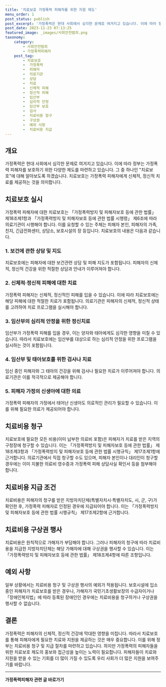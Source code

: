 ```yaml
---
title: '치료보호 가정폭력 피해자를 위한 지원 제도'
menu_order: 1
post_status: publish
post_excerpt: '가정폭력은 현대 사회에서 심각한 문제로 여겨지고 있습니다. 이에 따라 정부는 가정폭력 피해자를 보호하기 위한 다양한 제도를 마련하고 있습니다. 그 중 하나인  치료보호 에 대해 알아보도록 하겠습니다. 치료보호는 가정폭력 피해자에게 신체적, 정신적 치료를 제공하는 것을 의미합니다.'
post_date: 2023-11-23 07:13:25
featured_image: _images/사회안전범죄.png
taxonomy:
    category:
        - 사회안전범죄
        - 가정폭력피해자
    post_tag:
        - 치료보호
        -  가정폭력
        -  피해자
        -  의료기관
        -  상담
        -  치료
        -  신체적 피해
        -  정신적 피해
        -  임산부
        -  심리적 안정
        -  임산부 보호
        -  검사
        -  치료비용 청구
        -  구상권
        -  예외 사항
        -  치료비용 지급
---
```



## 개요
가정폭력은 현대 사회에서 심각한 문제로 여겨지고 있습니다. 이에 따라 정부는 가정폭력 피해자를 보호하기 위한 다양한 제도를 마련하고 있습니다. 그 중 하나인 "치료보호"에 대해 알아보도록 하겠습니다. 치료보호는 가정폭력 피해자에게 신체적, 정신적 치료를 제공하는 것을 의미합니다.

## 치료보호 실시
가정폭력 피해자에 대한 치료보호는 「가정폭력방지 및 피해자보호 등에 관한 법률」 제18조제1항과 「가정폭력방지 및 피해자보호 등에 관한 법률 시행령」 제6조에 따라 의료기관이 시행해야 합니다. 이를 요청할 수 있는 주체는 피해자 본인, 피해자의 가족, 친지, 긴급전화센터, 상담소, 보호시설의 장 등입니다. 치료보호의 내용은 다음과 같습니다.

### 1. 보건에 관한 상담 및 지도
치료보호에는 피해자에 대한 보건관련 상담 및 피해 지도가 포함됩니다. 피해자의 신체적, 정신적 건강을 위한 적절한 상담과 안내가 이루어져야 합니다.

### 2. 신체적·정신적 피해에 대한 치료
가정폭력 피해자는 신체적, 정신적인 피해를 입을 수 있습니다. 이에 따라 치료보호에는 해당 피해에 대한 적절한 치료가 포함됩니다. 의료기관은 피해자의 신체적, 정신적 상태를 고려하여 치료 프로그램을 실시해야 합니다.

### 3. 임산부의 심리적 안정을 위한 정신치료
임산부가 가정폭력 피해를 입을 경우, 이는 양자와 태아에게도 심각한 영향을 미칠 수 있습니다. 따라서 치료보호에는 임산부를 대상으로 하는 심리적 안정을 위한 프로그램을 실시하는 것이 포함됩니다.

### 4. 임산부 및 태아보호를 위한 검사나 치료
임신 중인 피해자와 그 태아의 건강을 위해 검사나 필요한 치료가 이루어져야 합니다. 의료기관은 이를 적극적으로 제공해야 합니다.

### 5. 피해자 가정의 신생아에 대한 의료
가정폭력 피해자의 가정에서 태어난 신생아도 의료적인 관리가 필요할 수 있습니다. 이를 위해 필요한 의료가 제공되어야 합니다.

## 치료비용 청구
치료보호에 필요한 모든 비용(이미 납부한 의료비 포함)은 피해자가 치료를 받은 지역의 구청장에 청구할 수 있습니다. 이는 「가정폭력방지 및 피해자보호 등에 관한 법률」 제18조제3항과 「가정폭력방지 및 피해자보호 등에 관한 법률 시행규칙」 제17조제1항에 근거합니다. 의료기관에서 직접 청구할 수도 있으며, 피해자 본인이나 대리인이 청구할 경우에는 이미 지불한 의료비 영수증과 가정폭력 피해 상담사실 확인서 등을 첨부해야 합니다.

## 치료비용 지급 조건
치료비용은 피해자의 청구를 받은 지방자치단체(특별자치시·특별자치도, 시, 군, 구)가 확인한 후, 가정폭력 피해자로 인정된 경우에 지급되어야 합니다. 이는 「가정폭력방지 및 피해자보호 등에 관한 법률 시행규칙」 제17조제2항에 근거합니다.

## 치료비용 구상권 행사
치료비용은 원칙적으로 가해자가 부담해야 합니다. 그러나 피해자의 청구에 따라 치료비용을 지급한 지방자치단체는 해당 가해자에 대해 구상권을 행사할 수 있습니다. 이는 「가정폭력방지 및 피해자보호 등에 관한 법률」 제18조제4항에 따른 조항입니다.

## 예외 사항
일부 상황에서는 치료비용 청구 및 구상권 행사의 예외가 적용됩니다. 보호시설에 입소 중인 피해자가 치료보호를 받은 경우나, 가해자가 국민기초생활보장의 수급자이거나 「장애인복지법」에 따라 등록된 장애인인 경우에는 치료비용을 청구하거나 구상권을 행사할 수 없습니다.

## 결론
가정폭력은 피해자의 신체적, 정신적 건강에 막대한 영향을 미칩니다. 따라서 치료보호를 통해 피해자에게 필요한 치료와 지원을 제공하는 것은 매우 중요합니다. 이를 위해 정부는 치료비용 청구 및 지급 절차를 마련하고 있습니다. 하지만 가정폭력의 피해자들을 위한 치료보호 제도의 홍보와 접근성을 높이는 노력이 필요합니다. 피해자들이 치료와 지원을 받을 수 있는 기회를 더 많이 가질 수 있도록 우리 사회가 더 많은 지원을 보여주기를 바랍니다.
<!-- wp:separator -->
<hr class="wp-block-separator has-alpha-channel-opacity"/>
<!-- /wp:separator -->

<!-- wp:group {"backgroundColor":"base","layout":{"type":"constrained"}} -->
<div class="wp-block-group has-base-background-color has-background"><!-- wp:paragraph {"align":"center","fontSize":"medium"} -->
<p class="has-text-align-center has-large-font-size"><strong>가정폭력피해자 관련 글 바로가기</strong></p>
<!-- /wp:paragraph -->


<!-- wp:latest-posts
{"categories":[{"id":27190,"count":19,"description":"","link":"https://uknowlaw.com/category/%ea%b0%80%ec%a0%95%ed%8f%ad%eb%a0%a5%ed%94%bc%ed%95%b4%ec%9e%90/","name":"가정폭력피해자","slug":"가정폭력피해자","taxonomy":"category","parent":0,"meta":[],"_links":{"self":[{"href":"https://uknowlaw.com/wp-json/wp/v2/categories/27190"}],"collection":[{"href":"https://uknowlaw.com/wp-json/wp/v2/categories"}],"about":[{"href":"https://uknowlaw.com/wp-json/wp/v2/taxonomies/category"}],"wp:post_type":[{"href":"https://uknowlaw.com/wp-json/wp/v2/posts?categories=27190"}],"curies":[{"name":"wp","href":"https://api.w.org/{rel}","templated":true}]}}],"postsToShow":100,"excerptLength":28,"postLayout":"grid","columns":2,"featuredImageAlign":"left","featuredImageSizeSlug":"large","fontSize":"small"} /--></div>
<!-- /wp:group -->